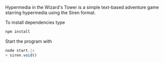 Hypermedia in the Wizard's Tower is a simple text-based adventure game starring hypermedia using the Siren format.

To install dependencies type 

```javascript
npm install
```

Start the program with

```javascript
node start.js
> siren.void()
```
